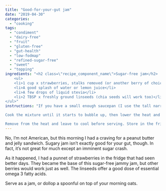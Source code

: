```yaml
---
title: "Good-for-your-gut jam"
date: "2019-04-30"
categories: 
  - "cooking"
tags: 
  - "condiment"
  - "dairy-free"
  - "fruit"
  - "gluten-free"
  - "gut-health"
  - "low-fodmap"
  - "refined-sugar-free"
  - "sweet"
  - "topping"
ingredients: "<h2 class=\"recipe_component_name\">Sugar-free jam</h2>
    <ul>
 	<li>1 cup x strawberries, stalks removed (or another berry of choice)</li>
 	<li>A good splash of water or lemon juice</li>
 	<li>A few drops of liquid stevia</li>
 	<li>2 TBSP x freshly ground linseeds (chia seeds will work too)</li>
</ul>"
instructions: "If you have a small enough saucepan (I use the tall narrow one that comes with my milk frother), you can add the ingredients straight into the pan and blend using a stick blender. A bigger saucepan won't offer enough depth for blending, though. If that's all you have, pre-blend the ingredients before popping them in a saucepan over a medium heat.

Cook the mixture until it starts to bubble up, then lower the heat and whisk until it thickens. This may happen straight away, or it could take a few minutes.

Remove from the heat and leave to cool before serving. Store in the fridge for up to a week."
---
```


No, I’m not American, but this morning I had a craving for a peanut butter and jelly sandwich. Sugary jam isn’t exactly good for your gut, though. In fact, it’s not great for much except an imminent sugar crash.

As it happened, I had a punnet of strawberries in the fridge that had seen better days. They became the base of this sugar-free jammy jam, but other berries would work just as well. The linseeds offer a good dose of essential omega 3 fatty acids.

Serve as a jam, or dollop a spoonful on top of your morning oats.
